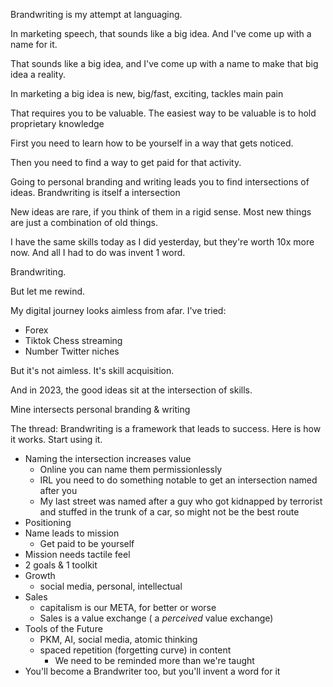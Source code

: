 Brandwriting is my attempt at languaging.

In marketing speech, that sounds like a big idea. And I've come up with a name for it.

That sounds like a big idea, and I've come up with a name to make that big idea a reality.

In marketing a big idea is new, big/fast, exciting, tackles main pain

That requires you to be valuable. The easiest way to be valuable is to hold proprietary knowledge

First you need to learn how to be yourself in a way that gets noticed. 

Then you need to find a way to get paid for that activity.

Going to personal branding and writing leads you to find intersections of ideas. Brandwriting is itself a intersection

New ideas are rare, if you think of them in a rigid sense. Most new things are just a combination of old things.

I have the same skills today as I did yesterday, but they're worth 10x more now. And all I had to do was invent 1 word.

Brandwriting.

But let me rewind.

My digital journey looks aimless from afar. I've tried:

- Forex
- Tiktok Chess streaming
- Number Twitter niches

But it's not aimless. It's skill acquisition.

And in 2023, the good ideas sit at the intersection of skills.

Mine intersects personal branding & writing

The thread:
Brandwriting is a framework that leads to success. Here is how it works. Start using it.

- Naming the intersection increases value
	- Online you can name them permissionlessly
	- IRL you need to do something notable to get an intersection named after you
	- My last street was named after a guy who got kidnapped by terrorist and stuffed in the trunk of a car, so might not be the best route
- Positioning
- Name leads to mission
	- Get paid to be yourself
- Mission needs tactile feel
- 2 goals & 1 toolkit
- Growth
	- social media, personal, intellectual
- Sales
	- capitalism is our META, for better or worse
	- Sales is a value exchange ( a *perceived* value exchange)
- Tools of the Future
	- PKM, AI, social media, atomic thinking
	- spaced repetition (forgetting curve) in content
		- We need to be reminded more than we're taught
- You'll become a Brandwriter too, but you'll invent a word for it
